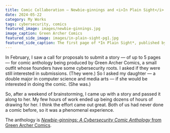 ```yaml
---
title: Comic Collaboration — Newbie-ginnings and <i>In Plain Sight</i>
date: 2024-05-22
category: My Works
tags: cybersecurity, comics
featured_image: images/newbie-ginnings.jpg
image_caption: Green Archer Comics
featured_side_image: images/in-plain-sight-pg1.jpg
featured_side_caption: The first page of *In Plain Sight*, published by Green Archer Comics in 2024.
---
```


In February, I saw a call for proposals to submit a story — of up to 5 pages — for comic anthology being produced 
by Green Archer Comics, a small outfit whose founders have some cybersecurity roots. I asked if they were still 
interested in submissions. (They were.) So I asked my daughter — a double major in computer science and media arts — 
if she would be interested in doing the comic. (She was.)

So, after a weekend of brainstorming, I came up with a story and passed it along to her. My few hours of work ended up
being dozens of hours of drawing for her. I think the effort came out great. Both of us had never done a comic before, 
so it was a phenomenal experience.

The anthology is [*Newbie-ginnings: A Cybersecurity Comic Anthology* from Green Archer Comics](https://www.greenarcher.io/newbie-ginnings). 